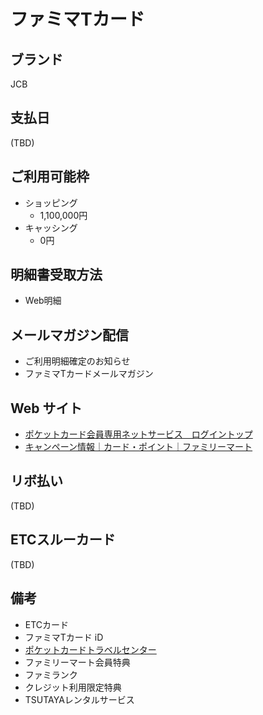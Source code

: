 # ファミマTカード

## ブランド
JCB

## 支払日
(TBD)

## ご利用可能枠
- ショッピング
  - 1,100,000円
- キャッシング
  - 0円

## 明細書受取方法
- Web明細

## メールマガジン配信
- ご利用明細確定のお知らせ
- ファミマTカードメールマガジン

## Web サイト
- [ポケットカード会員専用ネットサービス　ログイントップ](https://wis.pocketcard.co.jp/netservice/top)
- [キャンペーン情報｜カード・ポイント｜ファミリーマート](http://www.family.co.jp/card_point/campaign.html)

## リボ払い
(TBD)

## ETCスルーカード
 (TBD)

## 備考
- ETCカード
- ファミマTカード iD
- [ポケットカードトラベルセンター](http://travel.pocketcard.co.jp/ft/)
- ファミリーマート会員特典
- ファミランク
- クレジット利用限定特典
- TSUTAYAレンタルサービス
